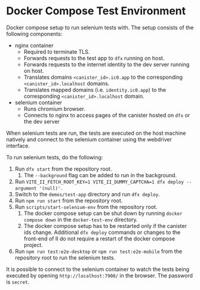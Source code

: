 # Docker Compose Test Environment

Docker compose setup to run selenium tests with. The setup consists of the following components:
* nginx container
  * Required to terminate TLS.
  * Forwards requests to the test app to `dfx` running on host.
  * Forwards requests to the internet identity to the dev server running on host.
  * Translates domains `<canister_id>.ic0.app` to the corresponding `<canister_id>.localhost` domains.
  * Translates mapped domains (i.e. `identity.ic0.app`) to the corresponding `<canister_id>.localhost` domain.
* selenium container
  * Runs chromium browser.
  * Connects to nginx to access pages of the canister hosted on `dfx` or the dev server

When selenium tests are run, the tests are executed on the host machine natively and connect to the selenium container using the webdriver interface.

To run selenium tests, do the following:
1. Run `dfx start` from the repository root.
   1. The `--background` flag can be added to run in the background.
2. Run `VITE_II_FETCH_ROOT_KEY=1 VITE_II_DUMMY_CAPTCHA=1 dfx deploy --argument '(null)'`.
3. Switch to the `demos/test-app` directory and run `dfx deploy`.
4. Run `npm run start` from the repository root.
5. Run `scripts/start-selenium-env` from the repository root.
   1. The docker compose setup can be shut down by running `docker compose down` in the `docker-test-env` directory.
   2. The docker compose setup has to be restarted only if the canister ids change. Additional `dfx deploy` commands or changes to the front-end of II do not require a restart of the docker compose project.
6. Run `npm run test:e2e-desktop` or `npm run test:e2e-mobile` from the repository root to run the selenium tests.

It is possible to connect to the selenium container to watch the tests being executed by opening `http://localhost:7900/` in the browser. The password is `secret`.
